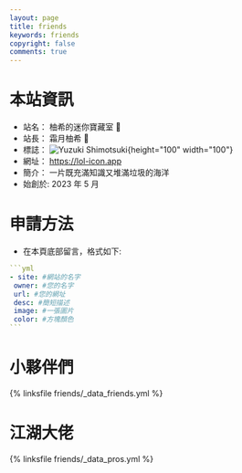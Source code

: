 ```yaml
---
layout: page
title: friends
keywords: friends
copyright: false
comments: true
---
```


# 本站資訊
- 站名： 柚希的迷你寶藏室 🍊
- 站長： 霜月柚希 🍊
- 標誌： ![Yuzuki Shimotsuki](https://lol-icon.app/assets/avatar.webp){height="100" width="100"}
- 網址： https://lol-icon.app
- 簡介： 一片既充滿知識又堆滿垃圾的海洋
- 始創於: 2023 年 5 月

# 申請方法
- 在本頁底部留言，格式如下:

~~~yml
```yml
- site: #網站的名字
 owner: #您的名字
 url: #您的網址
 desc: #簡短描述
 image: #一張圖片
 color: #方塊顏色
```
~~~

# 小夥伴們
{% linksfile friends/_data_friends.yml %}

# 江湖大佬
{% linksfile friends/_data_pros.yml %}
